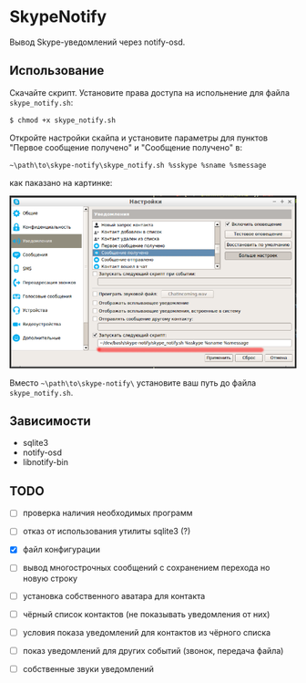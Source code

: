 # SkypeNotify

Вывод Skype-уведомлений через notify-osd.

## Использование

Скачайте скрипт. Установите права доступа на испольнение для файла `skype_notify.sh`:

```bash
$ chmod +x skype_notify.sh
```

Откройте настройки скайпа и установите параметры для пунктов
"Первое сообщение получено" и "Сообщение получено" в:

```bash
~\path\to\skype-notify\skype_notify.sh %sskype %sname %smessage
```

как паказано на картинке:

![Окно настроек уведомлений](./найстройка_скайпа.png)

Вместо `~\path\to\skype-notify\` установите ваш путь до файла `skype_notify.sh`.

## Зависимости

 - sqlite3
 - notify-osd
 - libnotify-bin

## TODO

 - [ ] проверка наличия необходимых программ
 - [ ] отказ от использования утилиты sqlite3 (?)
 - [x] файл конфигурации
 - [ ] вывод многострочных сообщений с сохранением перехода но новую строку
 - [ ] установка собственного аватара для контакта
 - [ ] чёрный список контактов (не показывать уведомления от них)
 - [ ] условия показа уведомлений для контактов из чёрного списка
 - [ ] показ уведомлений для других событий (звонок, передача файла)
 - [ ] собственные звуки уведомлений

